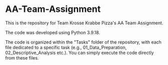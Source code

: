 # AA-Team-Assignment

This is the repository for Team Krosse Krabbe Pizza's AA Team Assignment.

The code was developed using Python 3.9.18.

The code is organized within the "Tasks" folder of the repository, with each file dedicated to a specific task (e.g., 01_Data_Preparation, 02_Descriptive_Analysis etc.). You can simply execute the code directly from these files.
